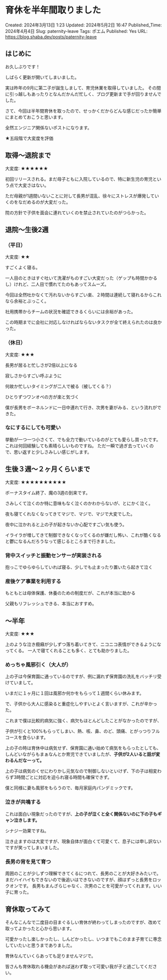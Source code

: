 # 育休を半年間取りました

Created: 2024年3月13日 1:23
Updated: 2024年5月2日 16:47
Published_Time: 2024年4月4日
Slug: paternity-leave
Tags: ポエム
Published: Yes
URL: https://blog.shaba.dev/posts/paternity-leave

## はじめに

お久しぶりです！

しばらく更新が開いてしまいました。

実は昨年の9月に第二子が誕生しまして、育児休業を取得していました。
その間に引っ越しもあったりとなんだかんだ忙しく、ブログ更新まで手が回りませんでした。

さて、今回は半年間育休を取ったので、せっかくだからどんな感じだったか簡単にまとめておこうと思います。

全然エンジニア関係ないポストになります。

★五段階で大変度を評価

## 取得〜退院まで

大変度∶ ★★★★★★

初回リリースされる。まだ母子ともに入院しているので、特に新生児の育児という点で大変さはない。

ただ母親が1週間いないことに対して長男が混乱、徐々にストレスが爆発していくのをなだめるのが大変だった。

院の方針で子供を面会に連れていくのを禁止されていたのがつらかった。

## 退院〜生後2週

### （平日）

大変度∶ ★★

すごくよく寝る。

一人目のときはすぐ吐いて洗濯がものすごい大変だった（ゲップも時間かかるし）けれど、二人目で慣れてたのもあってスムーズ。

今回は全然吐かなくて汚れないからすごい楽、２時間は連続して寝れるからこれなら余裕とぶっこく。

社用携帯からチームの状況を確認できるくらいには余裕があった。

この時期までに会社に対応しなければならないタスクが全て終えられたのは良かった。

### （休日）

大変度∶ ★★★

長男が居ると忙しさが2倍以上になる

寂しさからすごい呼ぶように

何故か忙しいタイミングが二人で被る（被してくる？）

ひとりずつワンオペの方が楽と気づく

僕が長男をボーネルンドに一日中連れて行き、次男を妻がみる、という流れができた。

### なにするにしても可愛い

挙動が一つ一つ小さくて、でも全力で動いているのがとても愛らし買ったです。
これは何回経験しても素晴らしいものですね。
ただ一瞬で過ぎ去っていくので、思い返すと少しさみしい感じがします。

## 生後３週〜２ヶ月くらいまで

大変度∶ ★★★★★★★★★★

ボーナスタイム終了、魔の3週の到来です。

さみしくて泣くのか特に意味もなく泣くのかわからないが、とにかく泣く。

夜も寝てくれなくなってきてマジで、マジで、マジで大変でした。

夜中に泣かれると上の子が起きないか心配ですごい気も使う。

イライラが増してきて制御できなくなってくるのが嫌だし怖い、これが酷くなると鬱になるんだろうなって感じるところまで行きました。

### 背中スイッチと振動センサーが実装される

抱っこでゆらゆらしていれば寝る、少しでも止まったり置いたら起きて泣く

### 産後ケア事業を利用する

もともとは母体保護、休養のための制度だが、これが本当に助かる

父親もリフレッシュできる、本当におすすめ。

## 〜半年

大変度∶ ★★★

上のような泣き癇癪が少しずつ落ち着いてきて、ニコニコ表情ができるようになってくる。
一人で寝てくれることも多く、とても助かりました。

### めっちゃ風邪引く（大人が）

上の子は今保育園に通っているのですが、例に漏れず保育園の洗礼をバッチリ受けていまして。

いまだに１ヶ月に１回は風邪か何かをもらって１週間くらい休みます。

で、子供から大人に感染ると重症化しやすいとよく言いますが、これが辛かった。

これまで僕は比較的病気に強く、病欠もほとんどしたことがなかったのですが、

子供が引くと100%もらってしまい、熱、咳、鼻、のど、頭痛、とがっつりフルコースを食らいます。

上の子の時は育休中は病気せず、保育園に通い始めて病気をもらったとしても、しんどいながらもまぁなんとか育児できていましたが、**子供が2人いると話が変わるんだなーって。**

上の子は病気のくせにわりかし元気なので制御しないといけず、下の子は相変わらず3時間ごとに対応を迫られ寝る時間も確保できず。

僕と同様に妻も風邪をもらうので、毎月家庭内パンデミックです。

### 泣きが共鳴する

これは面白い現象だったのですが、**上の子が泣くと全く関係ないのに下の子もギャン泣きします。**

シナジー効果ですね。

泣き止ますのは大変ですが、現象自体が面白くて可愛くて、息子には申し訳ないですが笑ってしまいました。

### 長男の背を見て育つ

周囲のことが少しずつ理解できてくるにつれて、長男のことが大好きみたいで。
まだハイハイもできないので後追いはできないのですが、顔はずっと長男をロックオンです。
長男もまんざらじゃなく、次男のことを可愛がってくれます。いい子に育った。

## 育休取ってみて

そんなこんなで二度目の目まぐるしい育休が終わってしまったのですが、改めて取ってよかったと心から思います。

可愛かったし楽しかったし、しんどかったし、いつまでもこのまま子育てに専念していたいと思うまでありました。

育休なんていくらあっても足りませんマジで。

皆さんも育休取れる機会があれば迷わず取って可愛い我が子と過ごしてください。
